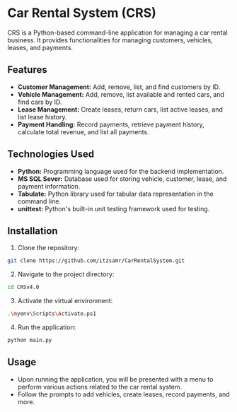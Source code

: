 # Car Rental System (CRS)

CRS is a Python-based command-line application for managing a car rental business. It provides functionalities for managing customers, vehicles, leases, and payments.

## Features

- **Customer Management:** Add, remove, list, and find customers by ID.
- **Vehicle Management:** Add, remove, list available and rented cars, and find cars by ID.
- **Lease Management:** Create leases, return cars, list active leases, and list lease history.
- **Payment Handling:** Record payments, retrieve payment history, calculate total revenue, and list all payments.

## Technologies Used

- **Python:** Programming language used for the backend implementation.
- **MS SQL Sever:** Database used for storing vehicle, customer, lease, and payment information.
- **Tabulate:** Python library used for tabular data representation in the command line.
- **unittest:** Python's built-in unit testing framework used for testing.

## Installation

1. Clone the repository:

```bash
git clone https://github.com/itzsamr/CarRentalSystem.git
```

2. Navigate to the project directory:

```bash
cd CRSv4.0
```
3. Activate the virtual environment:

```bash
.\myenv\Scripts\Activate.ps1
```
4. Run the application:

```bash
python main.py
```

## Usage

- Upon running the application, you will be presented with a menu to perform various actions related to the car rental system.
- Follow the prompts to add vehicles, create leases, record payments, and more.

